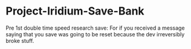 # Project-Iridium-Save-Bank

Pre 1st double time speed research save: For if you received a message saying that you save was going to be reset because the dev irreversibly broke stuff.
